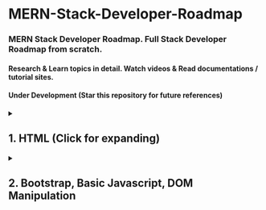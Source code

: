 # MERN-Stack-Developer-Roadmap

### MERN Stack Developer Roadmap. Full Stack Developer Roadmap from scratch.

#### Research & Learn topics in detail. Watch videos & Read documentations / tutorial sites.
#### Under Development (Star this repository for future references)

<details> 
  <summary> <h2> 1. HTML (Click for expanding)</h2> </summary>
  
## Structure:
- Document Type Definition (DOCTYPE) declaration.
- Basic HTML elements like `<html>, <head>, <body>, <title>.`
- Semantic elements like `<h1>` for headings, `<p>` for paragraphs, `<ul>` and `<ol>` for lists, `<img>` for images, and `<a>` for links.
- Nesting elements to create complex website structures.
  
## Attributes:
- Common attributes like `id, class, src, href, and alt.`
- Using attributes to provide additional information or functionality to elements.
- Form elements like `<input>, <textarea>, <select>, and <button>.`
- Understanding form attributes like `type, name, and value.`

## Tables:
- Creating tables with `<table>`, `<tr>` (table row), and `<td>` (table data) elements.
- Using attributes like `colspan` and `rowspan` to span cells.


# 1.1 CSS:

## Selectors:
- Targeting elements by tag name (e.g., h1, p)
- Using class selectors (.myClass) and ID selectors (#uniqueID) for specific styling.
- Combining selectors for more precise targeting.
## Properties and Values:
- Basic properties like color, font-family, font-size, background-color, text-align, margin, and padding.
- Understanding units like pixels (px), percentages (%), and ems.
- Exploring other properties for borders, positioning, and more.
## Box Model:
- Content box, padding, border, and margin.
- Using properties like padding, border, and margin to control element layout.
## Intermediate CSS:
- Applying styles with classes and IDs for maintainability.
- Pseudo-classes (e.g., :hover, :active) and pseudo-elements (e.g., ::before, ::after) for dynamic styling.
## Basic layouts with floats or flexbox:
- Floats for basic two-column layouts.
- Flexbox for more complex and responsive layouts (flexibility).
## Responsiveness:
- Understanding the concept of responsive design for different screen sizes.
- Using media queries to adjust styles for mobile, tablet, and desktop.

## Additional Tips:

- Practice writing valid HTML code using a code validator.
- Use developer tools in your browser to inspect and modify HTML and CSS.
- Build small projects to solidify your understanding and explore different features.
- There are many resources available online and in libraries to learn HTML & CSS in more detail.

</details>




<details> 
  
  <summary> <h2> 2. Bootstrap, Basic Javascript, DOM Manipulation </h2> </summary>

### 1. JavaScript & DOM Manipulation: 

- Focus on basic JavaScript concepts through tutorials and practice.
- Learn DOM manipulation methods (e.g., getElementById, querySelector) to control HTML elements. This will be crucial for interacting with Bootstrap components later.

### 2. Bootstrap in Detail :

- Grid System:
  - Understand Bootstrap's grid system for creating responsive layouts.
  - Learn about grid classes (columns, rows), responsive breakpoints (e.g., .col-sm-4 for small screens), and how they define website structure.
  - Practice creating layouts with different column configurations for various screen sizes.
- Components:
  - Explore Bootstrap's pre-built components like buttons, navigation bars, cards, modals, etc.
  - Learn how to integrate these components into your HTML code using their class names and customization options.
  - Practice adding and customizing components to enhance your website's functionality and user interface.
- Utilities:
  - Discover Bootstrap's utility classes for styling (margins, padding, colors, positioning).
  - Learn how to use these utilities to fine-tune the appearance of your website elements without extensive custom CSS.
  - Explore responsive utilities like .d-none and .d-flex to show/hide elements and adapt layout for different devices.
- Include Bootstrap's CSS library by adding to the <head> section of your index.html: 
  <br> `<link href="https://cdn.jsdelivr.net/npm/bootstrap@5.1.3/dist/css/bootstrap.min.css" rel="stylesheet" integrity="sha384-1BmE4kWBq78iYhFldvKuhfTAU6auU8tT94WrHftjDbrCEXSU1oBoqyl2QvZ6jIW3" crossorigin="anonymous">`
- Include Bootstrap's JavaScript library for interactive components.
<br> `<script src="https://cdn.jsdelivr.net/npm/bootstrap@5.1.3/dist/js/bootstrap.bundle.min.js" integrity="sha384-ka7Sk0Gln4gmtz2MlQnikT1wXgYsOg+OMhuP+IlRH9sENBO0LRn5q+8nbTov4+1p" crossorigin="anonymous"></script>`

### 3. Build with HTML, CSS & Bootstrap :

- Create basic HTML structure with header, navigation, content sections, and footer.
- Apply CSS styles using Bootstrap's pre-built classes or custom styles for layout and design.
- Integrate Bootstrap components to enhance user experience (buttons, forms, carousels, etc.).
- Utilize Bootstrap's grid system and utilities to ensure your website is responsive and adapts to different screen sizes.

### 4. Responsiveness with Media Queries : 

- While Bootstrap provides a responsive foundation, you can further enhance responsiveness with media queries.
- Learn how to use media queries in your CSS to adjust layouts for specific screen sizes (desktop, tablet, mobile) on top of Bootstrap's built-in responsiveness.
- Use media queries to fine-tune the behavior of Bootstrap components or override default styles for a more customized responsive experience.

### 5. Additional Learning (Throughout the Week):

- Delve deeper into DOM manipulation techniques for dynamic content changes based on user interactions or events (e.g., adding/removing elements, updating content).
- Explore advanced selectors for more precise element selection in your JavaScript code when working with Bootstrap components.
- Learn about addEventListener to attach event handlers to elements and respond to user interactions (clicks, scrolling, form submissions, etc.). This can be used to trigger actions within Bootstrap components.

### 6. Clone a Public Website

- Start with basic HTML structure for each page, including header, navigation, content sections, and footer.
- Apply CSS styles for typography, colors, backgrounds, and layout using Bootstrap's pre-built classes or custom styles.
- Integrate Bootstrap components to enhance user experience (buttons, forms, carousels, etc.).

#### Responsiveness with Media Queries:

- Implement media queries to adjust your website's layout for different screen sizes (desktop, tablet, mobile).
- Use responsive utilities like .d-none and .d-flex to show/hide elements and adapt layout for different devices.

### 7. Build a Personal Website with Template

- Template Selection:
  
  - Choose a website template that aligns with your personal brand and style (e.g., portfolio, blog) from free or paid sources like Bootstrap Themes, ThemeForest, etc.

- Customize the Template:

  - Replace placeholder content with your own text, images, and videos.
  - Modify the layout and styles using the template's settings or custom CSS to reflect your preferences.

- Enquiry Form with Validation:

  - Integrate a form with fields for name, email, message, etc.
  - Implement JavaScript validation to ensure users enter required information and provide error messages for invalid input.

- Integrate Contact Form:
  - Within the contact form section (`<section id="contact">...</section>`), create an HTML form:

```bash
<!DOCTYPE html>
<html lang="en">
<head>
    <meta charset="UTF-8">
    <meta name="viewport" content="width=device-width, initial-scale=1.0">
    <title>Contact Form</title>
    <link rel="stylesheet" href="https://stackpath.bootstrapcdn.com/bootstrap/4.5.2/css/bootstrap.min.css">
    <style>
        /* Add custom styles for error messages */
        .error-message {
            color: red;
            font-size: 0.875rem; /* Adjust font size as needed */
        }
    </style>
</head>
<body>

<section class="container mt-5">
    <h2>Contact Form</h2>
    <form id="contact-form">
        <div class="form-group mb-3">
            <label for="name">Name:</label>
            <input type="text" id="name" name="name" class="form-control" required>
            <div id="name-error" class="error-message"></div>
        </div>
        <div class="form-group mb-3">
            <label for="email">Email:</label>
            <input type="email" id="email" name="email" class="form-control" required>
            <div id="email-error" class="error-message"></div>
        </div>
        <div class="form-group mb-3">
            <label for="message">Message:</label>
            <textarea id="message" name="message" class="form-control" rows="5" required></textarea>
            <div id="message-error" class="error-message"></div>
        </div>
        <button type="submit" class="btn btn-primary">Submit</button>
    </form>
</section>

<footer class="container py-4 text-center">
    <!-- Footer content -->
</footer>

<script>
    // --- Form Validation ---

    const form = document.getElementById('contact-form');
    const nameInput = document.getElementById('name');
    const emailInput = document.getElementById('email');
    const messageInput = document.getElementById('message');
    const submitButton = document.querySelector('form button');

    function validateForm() {
        let isValid = true;

        // Name Validation
        if (nameInput.value.trim() === '') {
            nameInput.classList.add('is-invalid'); // Add Bootstrap's invalid class
            document.getElementById('name-error').textContent = 'Please enter your name.'; // Display error message
            isValid = false;
        } else {
            nameInput.classList.remove('is-invalid'); // Remove Bootstrap's invalid class
            document.getElementById('name-error').textContent = ''; // Clear error message
        }

        // Email Validation (Using regular expression)
        const emailRegex = /^(([^<>()[\]\\.,;:\s@"]+(\.[^<>()[\]\\.,;:\s@"]+)*)|(".+"))@((\[[0-9]{1,3}\.[0-9]{1,3}\.[0-9]{1,3}\.[0-9]{1,3}\])|(([a-zA-Z\-0-9]+\.)+[a-zA-Z]{2,}))$/;
        if (!emailRegex.test(emailInput.value)) {
            emailInput.classList.add('is-invalid'); // Add Bootstrap's invalid class
            document.getElementById('email-error').textContent = 'Please enter a valid email address.'; // Display error message
            isValid = false;
        } else {
            emailInput.classList.remove('is-invalid'); // Remove Bootstrap's invalid class
            document.getElementById('email-error').textContent = ''; // Clear error message
        }

        // Message Validation
        if (messageInput.value.trim() === '') {
            messageInput.classList.add('is-invalid'); // Add Bootstrap's invalid class
            document.getElementById('message-error').textContent = 'Please enter your message.'; // Display error message
            isValid = false;
        } else {
            messageInput.classList.remove('is-invalid'); // Remove Bootstrap's invalid class
            document.getElementById('message-error').textContent = ''; // Clear error message
        }

        return isValid;
    }

    // --- Form Submission Handling ---
    form.addEventListener('submit', function(event) {
        event.preventDefault(); // Prevent default form submission

        if (validateForm()) {
            // If form is valid, submit the form data
            const formData = new FormData(form);

            // AJAX request to submit form data to server
            fetch('YOUR_SERVER_ENDPOINT', {
                method: 'POST',
                body: formData
            })
            .then(response => {
                // Handle response from server
                if (response.ok) {
                    // Clear form inputs
                    nameInput.value = '';
                    emailInput.value = '';
                    messageInput.value = '';

                    // Optionally display success message or redirect to a thank you page
                    alert('Form submitted successfully!');
                } else {
                    // Handle error response from server
                    alert('Failed to submit form. Please try again later.');
                }
            })
            .catch(error => {
                // Handle network errors or other exceptions
                console.error('Error:', error);
                alert('An error occurred while submitting the form. Please try again later.');
            });
        }
    });
</script>

</body>
</html>
```

- Social Media Links & Contact Details:

  - Add social media icons linking to your profiles on platforms like LinkedIn, Twitter, etc.
  - Include clear contact information (email address, phone number, etc.) to facilitate communication.


### 8. Website Performance Optimization

- Learn about Lighthouse:
  - Go through the guide at https://developer.chrome.com/docs/lighthouse/overview to understand how Google's Lighthouse tool evaluates website performance.
- Run Lighthouse Audit:
  - Use Lighthouse (integrated in most browsers' developer tools) to assess your website's performance metrics like Largest Contentful Paint (LCP), First Input Delay (FID), and Cumulative Layout Shift (CLS).
- Improve Performance:

  - Based on Lighthouse recommendations, optimize your website for speed and user experience.
  - Consider strategies like image optimization, code minification, leveraging browser caching, etc. (Resources available online)

### 9. CDNs (Content Delivery Networks)

- Geographically distributed servers caching website content for faster loading times.
- Benefits for HTML pages:
  - Faster loading: Serves content from closer servers, improving website speed globally.
  - Reduced server load: Handles traffic, reducing pressure on your main server.
  - Improved scalability: Handles traffic spikes for better website performance.
  - Increased availability: Redundancy ensures content delivery even if a server goes down.
  - Enhanced security: Some CDNs offer protection from malicious attacks.
- Importing from CDN: Use <link> or <script> tags with the CDN URL for content (CSS, JS libraries).
  
</details>



<details> 
  <summary> <h2> 3. Deep Dive into Javascript </h2> </summary>

### 1. Foundational Concepts:

- Data Types & Operators: Numbers, strings, booleans, null/undefined, various operators (arithmetic, assignment, logical, etc.).
- Variables & Scope: Understanding how variables are declared and accessed in different scopes (global, function, block).
  
### 2. DOM Manipulation:

- querySelector: Selecting elements by CSS selector.
- textContent: Getting/setting text content of elements.
- addEventListener: Attaching event listeners to elements.

### 3. Events:

- Event Propagation: Understanding how events bubble up the DOM tree.
- Event Bubbling & Capturing: Understanding the order in which event listeners are triggered.
- stopPropagation: Stopping event propagation from reaching further elements.
- Event target: Identifying the element that triggered the event.

### 4. Functions:

- Function Types: Function statements, expressions, anonymous functions.
- Function Parameters & Arguments: Understanding how arguments are passed to functions.

### 5. Control Flow:

- Loops: for, while, do-while loops for iterating over code blocks.
- Conditional Statements: if, else if, else for branching code execution.

### 6. Arrays & Iteration:

- Array Methods: map, filter, reduce, find, sort, etc. for array manipulation.
- Looping through Arrays: Using for loops or forEach method to iterate over arrays.

### 7. Objects:

- Object Creation: Creating objects with literals or constructors.
- Object Properties: Accessing and modifying object properties.

### 8. Execution Context & Memory Management:

- Memory Allocation: Phases involved in memory allocation for code execution.
- Synchronous vs Asynchronous: Single-threaded nature of JavaScript execution.

### 9. Advanced Functions:

- Higher-Order Functions: Functions that accept other functions as arguments or return functions.
- IIFE (Immediately Invoked Function Expression): Self-contained functions.

### 10. Callbacks & Promises:

- Callbacks: Passing functions as arguments to other functions.
- Promises: Asynchronous operation handling with Promise objects.

### 11. Additional Concepts (can be learned in parallel with previous sections):

- Strict Mode: Enabling stricter JavaScript behavior to avoid errors.
- Hoisting: Variable and function declaration behavior before execution.
- This Keyword: Understanding the this keyword behavior in functions and objects.
- Debugging Techniques: Using console.log, breakpoints, and debugger tools.

### 12. ES6 Features (can be learned after core concepts):

- Let & Const: Block-scoped variables with let and constant variables with const.
- Arrow Functions: Concise syntax for writing functions.
- Template Literals: String literals with embedded expressions.
- Destructuring: Extracting properties/elements from objects/arrays.
- Classes: Syntactic sugar for object-oriented programming.

### 13. Advanced Topics (for deeper understanding):

- Prototypes & Inheritance: Object inheritance mechanism in JavaScript.
- Closures: Functions that remember their outer scope.
- Garbage Collection: Automatic memory management in JavaScript.
- Event Loop & Microtasks: Deep dive into JavaScript's asynchronous execution model.
- DOM & BOM: Interacting with the web page structure (DOM) and browser functionalities (BOM).
- Spread & Rest Operators: Using ... operator for spreading elements and collecting remaining arguments.
- Advanced Data Structures: Sets, Maps, Iterators, Generators for complex data management.

</details>

<details> 
  <summary> <h2> 4. Learn Web Fundamentals & Node.js Express.js & Sample Login Project</h2> </summary>

### 1. URL Structure: Break down the components of a URL (Uniform Resource Locator):
- Scheme: The protocol (e.g., http:, https:).
- Host: The domain name or IP address of the server.
- Path: The specific resource being requested.
- Query String: Optional parameters appended to the URL after a question mark (?).
- Fragment: Optional anchor part within a document (e.g., for scrolling to a specific section).
  
### 2. HTTP Fundamentals: Grasp the foundation of web communication:
- HTTP Protocol: Understand the Hypertext Transfer Protocol, the core protocol for communication between web clients (browsers) and servers. Learn about request methods (GET, POST, PUT, DELETE), request and response headers, and status codes.
- Stateless vs. Stateful Communication: Differentiate between stateless HTTP requests (independent) and stateful communication (where the server needs to maintain information about a user session across requests).
  
### 3. Session Management: Explore techniques for maintaining state in web applications:
- Sessions: Understand how sessions enable applications to store user-specific data (e.g., login status, preferences) between requests. Learn about different session storage mechanisms like cookies, server-side storage (in-memory or database), or session management frameworks.
- Cookies: Familiarize yourself with cookies, which are small pieces of data sent by a server and stored on the client-side (user's browser) that can be used to maintain some state information between requests.
  
### 4. HTTP Methods: Deepen your understanding of common HTTP request methods:
- GET: Used to retrieve data from a server (e.g., fetching a web page).
- POST: Used to submit data to a server (e.g., sending a form submission).
- PUT: Used to update existing data on a server.
- DELETE: Used to delete data from a server.
- Additional Methods: Explore other HTTP methods like PATCH (partial updates), HEAD (retrieve header information only), and OPTIONS (discover server capabilities).
  
### 5. HTTP Versions: Understand the different versions of the HTTP protocol and their key features:
- HTTP/1.1: The most widely used version, supporting persistent connections (keeping connections open for multiple requests).
- HTTP/2: A more efficient version with features like multiplexing (sending and receiving multiple requests/responses concurrently over a single connection) and header compression.

### 6. Node.js Foundational Concepts:

- What is Node.js: Understand the concept of Node.js and its role in server-side development.
- Why V8 Engine: Learn why Node.js leverages Google's V8 engine for efficient JavaScript execution.
- Advantages & Disadvantages of Node.js: Weigh the pros and cons of using Node.js for your project.
-  REPL (Read-Eval-Print-Loop): Experiment with Node.js interactively in the terminal.
-  CLI (Command Line Interface): Learn basic Node.js commands for running scripts and interacting with the environment.
-  NPX: Understand how to use npx to run npm packages without global installation (optional).
<br>

![image](https://github.com/muhammadfarhankt/MERN-Stack-Developer-Roadmap/assets/50117098/010d44f5-26dc-4ba9-975e-fa8df8cdecd5)
<br/> <center>Credits: Litslink</center>

### 7. Core Functionalities:

- Globals: Become familiar with built-in objects available in every Node.js program (e.g., __dirname, __filename).
- Module: Grasp the concept of modules as reusable units of code in Node.js.
- Process: Understand the process object that represents the currently running Node.js process.
- Node Module System: Learn about the CommonJS module system for organizing and managing code. This includes:
- Core Modules: Built-in modules shipped with Node.js (e.g., http, fs, path).
- Local Modules: Modules you create within your project.
- Third-party Modules: Modules installed from the npm registry using npm install.
- require: Importing modules for use in your code.
- module.exports: Exporting objects or functions from modules. (Optional: Explore ESM for modern projects)

### 8. Package Management:

- NPM: Learn about the Node Package Manager (npm) for installing and managing third-party modules.
- npm init: Understand how to initialize a package.json file for your project, which stores dependencies and configuration.
- npm install (or i): Learn how to install npm packages using these commands.
- package.json & package-lock.json: Understand the role of these files in managing project dependencies and ensuring reproducible builds.

### 9. Core Node.js Functionality:

- Event Loop: Grasp the fundamental concept of the event loop in Node.js for handling asynchronous operations.
- Events: Learn about events as a signaling mechanism for communication between different parts of your application.
- Event Emitter: Understand the concept of event emitters as objects that can emit and listen for events.

### 10. Building a Simple Node.js Application:

- Creating a Simple Server: Write your first Node.js application to serve static files or handle basic requests.
- Error Handling: Implement mechanisms to handle errors gracefully in your Node.js applications.

###  11. Advanced Concepts:

- Streams: Delve into the concept of streams for efficient handling of data flowing in chunks. (Writable, Readable, Duplex, Transform)
- Child Processes: Explore how to spawn new processes to execute tasks outside the main Node.js process. This can be useful for CPU-intensive operations.
- Worker Threads (Optional): Understand worker threads as a technique for simulating multithreading in Node.js for CPU-bound tasks.
- Cluster (Optional): Learn about scaling your application using multiple worker processes with the cluster module.

### 12. Security Concepts:

- Validation: Learn how to ensure data meets specific requirements before processing to prevent vulnerabilities.
- CORS (Cross-Origin Resource Sharing): Understand how to enable cross-domain requests between different web origins.
- XSS (Cross-Site Scripting): Learn about XSS vulnerabilities and how to prevent them in your applications.
- CSRF (Cross-Site Request Forgery): Understand CSRF vulnerabilities and how to prevent them in your applications.
- SQL Injection (Optional): Learn about SQL injection vulnerabilities and how to prevent them using prepared statements.

### 13. MVC Architecture

![image](https://github.com/muhammadfarhankt/MERN-Stack-Developer-Roadmap/assets/50117098/239789a6-f36e-46ea-a266-c94ec74e7136)
<br> Source : [`Medium`](https://medium.com/@sadikarahmantanisha/the-mvc-architecture-97d47e071eb2/)

- Design pattern for structuring web applications.
- Separates concerns: Model, View, and Controller.

#### Need for Architecture

- Improves maintainability by keeping code organized.
- Enhances code reusability by separating core functionalities.
- Makes testing easier by isolating components.
- Promotes scalability for complex applications.

#### MVC Components:

#### Model
  - Handles data and business logic.
  - Interacts with databases or APIs.
  - Defines data structures and validation rules.
### View
  - Presents data to the user.
  - Uses templates or UI frameworks for dynamic content.
  - Excludes business logic.
#### Controller
  - Mediates between Model and View.
  - Handles user interactions (clicks, submissions).
  - Retrieves data from the Model and updates the View.

### 14. Building a Web Application with Express:

- Express Introduction: Learn about the Express.js framework for simplifying web application development on top of Node.js.
- Installing Express: Understand how to install Express using npm install express --save.
- Core Express: Explore core functionalities of Express:
- App Creation: Creating an Express application instance.
- Routing: Defining routes to handle different URL paths and HTTP methods (GET, POST, PUT, etc.).
- Middleware: Using middleware functions for common tasks like request parsing, logging, and error handling.
- Building with Express: Start creating web applications using Express, leveraging features like routing, middleware, and templating engines (Recommended: EJS).

### 15. Additional Concepts:

- Static Files: Learn how to serve static files (e.g., HTML, CSS, JavaScript) from your application using Express.
- API Development: Understand how to build APIs (Application Programming Interfaces) using Express to provide programmatic access to your application's functionality.
- Sessions & Cookies: Explore user session management and cookie handling techniques in Express applications.
- Database Integration: Learn how to integrate databases (like MongoDB, MySQL) with your Node.js application for data persistence. (Optional: Explore various database drivers)
- Templating Engines (Optional): Understand how to use templating engines (e.g., EJS) to generate dynamic HTML content in your Express applications.

### 16. Built-in Modules:

- Explore commonly used built-in modules: This section can cover a brief overview of a few important built-in modules, but you can delve deeper as needed. Some examples include:

#### Essential Modules :

- http: This module provides the foundation for creating HTTP servers and handling requests/responses. It allows you to build web servers, APIs, and other network applications.
- fs (file system): This module offers functions for interacting with the file system. It includes both synchronous and asynchronous versions for reading, writing, creating, deleting, and manipulating files and directories.
- path: This module provides utilities for working with file and directory paths. It helps you construct valid paths, manipulate path components (dirname, basename, etc.), and ensure platform-compatibility across different operating systems.
- os: This module provides information about the operating system your Node.js application is running on. You can access details like the operating system name, architecture, uptime, and host name.
- events: This module serves as the core building block for implementing the event-driven programming paradigm in Node.js. It allows you to create event emitters, listen for events, and trigger callbacks when those events occur.

#### Network Modules:

- https: This module builds upon the http module and provides functionalities for creating secure HTTP servers using TLS/SSL encryption.

#### Utility Modules:

- url: This module provides utilities for parsing and manipulating URLs. It helps you extract components like protocol, hostname, port, path, and query string from URLs.
- querystring: This module deals with parsing and stringifying query strings, which are key-value pairs appended to URLs. It's useful for processing data sent through HTTP GET requests or form submissions.
- string_decoder: This module assists in decoding Buffers (used for binary data) into strings using appropriate character encodings.
- util: This module offers various utility functions for common tasks like inspecting objects, creating unique identifiers (UUIDs), and formatting error messages.

#### Modules for Working with Data:

- buffer: This module represents binary data chunks used for efficient data handling. Buffers are often used in conjunction with network I/O or stream processing.
- stream: This module provides the foundation for working with streams of data. Streams allow you to process data in chunks as it becomes available, rather than waiting for the entire data set to load at once. This is particularly useful for handling large files or real-time data sources. There are four types of streams in Node.js:
Readable streams, Writable streams, Duplex streams and Transform streams.

### 17. Node.js Core Architecture: (Node.js Runtime Architecture)

- Single-Threaded: Node.js uses a single-threaded event loop model, similar to what we discussed earlier.
- Non-Blocking I/O: Node.js employs a non-blocking I/O model to handle multiple requests efficiently.
- Event Loop: The event loop remains the heart of Node.js, continuously monitoring events and executing callbacks.
- Event Queue: Events are placed in an event queue for processing by the event loop.
- Callbacks: Callback functions are used to handle asynchronous operations.
- libuv: Here's where libuv comes into play. It's a multi-platform C library embedded within Node.js. libuv provides the underlying functionality for:
  - Asynchronous I/O: libuv efficiently handles various asynchronous I/O operations like network communication, file system access, DNS resolution, etc. It interacts with the operating system's I/O mechanisms to initiate these operations and manages them without blocking the event loop.
  - Event Loop Implementation: libuv provides the core implementation of the event loop, including managing the event queue, scheduling callbacks for execution, and ensuring smooth operation.
  - Platform Abstraction: libuv acts as an abstraction layer, providing a consistent API for asynchronous I/O across different operating systems (Windows, Linux, macOS, etc.). This allows Node.js code to work seamlessly without OS-specific modifications.

#### Working:

1. Request Arrives: When a request arrives (e.g., HTTP request), it's added to the event queue.
2. Event Loop: The event loop detects the new event (request) in the queue.
3. Synchronous Work: If the request involves any synchronous tasks, the event loop handles those first.
4. Non-Blocking Operations (with libuv): If the request requires asynchronous operations:
    - libuv steps in. It initiates the operation (e.g., database query, network request) using the operating system's I/O mechanisms.
    - The event loop doesn't wait for the operation to finish.
    - The event loop moves on to the next event in the queue.
5. Callbacks: When the asynchronous operation completes, it triggers a callback function that's been provided.
6. Callback Execution: The event loop adds the callback function to the event queue.
7. Event Loop Continues: The event loop continues monitoring the queue and executing tasks (including callbacks) as they become available.

#### Benefits:

- Efficiency: Non-blocking I/O (powered by libuv) allows Node.js to handle many concurrent requests efficiently without blocking the thread.
- Scalability: Node.js can handle a high volume of connections because it doesn't have to create a separate thread for each request.
- Simplicity: The single-threaded model with event loop (managed by libuv) makes Node.js easier to learn and program compared to multi-threaded architectures.
- Cross-Platform Compatibility: libuv's platform abstraction layer ensures consistent behavior across different operating systems.

#### Considerations:

- CPU-Bound Tasks: Node.js isn't ideal for CPU-intensive operations as there's only one thread to execute them. Techniques like worker threads can be used to mitigate this.
- Error Handling: Proper callback and error handling are crucial in Node.js applications to avoid issues like "callback hell."

#### In essence, libuv acts as the workhorse behind Node.js's asynchronous I/O capabilities, enabling the efficient execution of the event loop model and making Node.js well-suited for I/O-bound applications.

</details>

<details> 
  <summary> <h2> 5.  MongoDB Database </h2> </summary>

### 1. Introduction

- SQL vs. NoSQL: Understand the key differences between relational databases (SQL) and document-oriented databases (NoSQL) like MongoDB.
- What is MongoDB? Gain a basic understanding of MongoDB, its purpose, and its core features.
- Run on JS Engine: Briefly explore how MongoDB leverages JavaScript for data manipulation and querying.

### 2. Core Concepts

- Non-relational Document Based: Delve deeper into the concept of document-oriented databases and how data is stored in MongoDB documents (JSON-like structures).
- Advantages & Disadvantages: Weigh the pros and cons of using MongoDB for your project.
- BSON: Learn about BSON (Binary JSON), the data format used internally by MongoDB for efficient storage and transmission.
- MongoDB Structure: Understand the fundamental structure of MongoDB, including databases, collections (akin to tables in SQL), and documents.
- MongoDB Architecture: Explore the core architecture of MongoDB, including the server process, storage engines, and communication protocols.

### 3. Data Manipulation

- JSON vs BSON: Differentiate between JSON and BSON, understanding their similarities and the role of BSON in MongoDB.
- MongoDB Shell: Get familiar with the MongoDB shell, a command-line interface for interacting with your MongoDB instance.
- CRUD Operations: Master the fundamental CRUD (Create, Read, Update, Delete) operations for working with documents in MongoDB collections.
- Cursors: Learn how cursors are used to iterate through query results in MongoDB.
- Understand methods like `toArray` and `forEach` for working with cursor data.

### 4. Data Types and Storage

- Data types in MongoDB (BSON): Explore the various data types supported by MongoDB, including their BSON representations (e.g., `ObjectId, timestamps, strings, arrays`, etc.).
- Storage Engines: Understand the different storage engines available in MongoDB (e.g., WiredTiger, in-memory) and their characteristics.
- GridFS: Learn about GridFS, a file storage solution for storing large files efficiently within MongoDB.

### 5. Querying and Filtering

- Finding / Querying: Explore various techniques for querying and filtering documents in MongoDB using the find method.
- Learn operators like `$gt, $lt, $eq,` and logical operators like `$and, $or.`
- Understand concepts like projection, filtering with the find method, and method chaining for complex queries.
- Counting Documents: Learn methods like count to retrieve the number of documents in a collection.
- Sorting and Limiting: Explore functionalities like sort and limit to order and limit the number of documents returned in a query.

### 6. Advanced Operations

- Aggregation Framework: Delve into the Aggregation Framework for performing complex data transformations and aggregations on collections.
- Understand stages like `$match, $group, $sort, $count, and $lookup` for manipulating and combining data.
- Indexes: Learn about indexes, data structures that enhance query performance by enabling faster retrieval of specific document fields.
- Explore creating indexes, their types (single field, compound, etc.), and managing them (dropping, renaming).

### 7. Data Modeling

- Schema (Optional): Understand the concept of schema in MongoDB, its pros and cons, and how it can guide data structure design.
- Relationships: Explore different approaches for modeling relationships between documents in MongoDB (embedding vs. referencing).
- Learn about one-to-one, one-to-many, many-to-many relationships and their implementation strategies.

### 8. Scalability and Replication

- Replication: Understand the concept of replication for ensuring data availability and redundancy.
- Explore replica sets, their architecture (primary, secondary nodes), election process, and advantages.
- Sharding: Learn about sharding, a technique for distributing data across multiple servers (shards) for horizontal scaling and handling large datasets.
- Understand sharding architecture (mongos, config servers), shard key selection, and balancing mechanisms.

### 9. Administration and Monitoring

- MongoDB Drivers: Learn about drivers, software libraries that interact with MongoDB from various programming languages.
- Capped Collections: Explore capped collections, a special type of collection with a fixed size, useful for data streams or logs.
- Profiling: Understand how to use the profiler to monitor MongoDB performance and identify potential bottlenecks.
- Explain: Learn about the explain command used to analyze query execution plans and optimize performance.

### 10. Advanced Topics

- Soft Deleting: Learn techniques for "soft deleting" documents in MongoDB, marking them inactive instead of permanent removal.
- Interview Questions: Explore common MongoDB interview questions to prepare for technical assessments.
- Examples: Optimizing slow queries, handling large files, condensing data volumes, searching text, schema evolution, backup and restore strategies, etc.

### 11. Good to Know

- Atomicity: Understand the concept of atomicity in database transactions and how MongoDB handles operations.
- Type Bracketing: Learn about type bracketing, a technique for explicitly specifying data types in queries for better optimization.
- Dot Notation: Deepen your understanding of dot notation for accessing nested fields within documents.
- Cursor Behavior: Explore advanced cursor functionalities like timeouts, batching, and closing connections efficiently.
- Aggregation Pipeline: Gain further insights into the Aggregation Pipeline, including stages, performance considerations, and handling large datasets.
- Retryable Writes and Reads: Learn how MongoDB handles retries for failed write and read operations.

### 12. Additional Concepts

- CRUD Concepts: Revisit CRUD operations at a deeper level, understanding their implications on data consistency and performance.
- B-Tree: Explore B-Tree data structures, the foundation for indexing in MongoDB, and how they facilitate efficient data retrieval.
- ACID Compliance: Understand the concept of ACID transactions (Atomicity, Consistency, Isolation, Durability) and how MongoDB handles these properties.

### 13. Frameworks and Tools

- Mongoose (This framework will be using in our First E Commerce Project): Learn about Mongoose, a popular ODM (Object Data Modeling) library for interacting with MongoDB from Node.js, providing a more object-oriented approach.

### 14. Security

- Network Components: Understand the role of network components like load balancers and firewalls in securing your MongoDB deployment.
- CAP Theorem: Explore the CAP theorem (Consistency, Availability, Partition Tolerance) and its implications for distributed databases like MongoDB.
- Firewall: Learn about configuring firewalls to restrict access to your MongoDB instance.

### 15. Administration Tools 

- Mongo Utilities: Explore various command-line utilities like `mongoexport, mongoimport, mongodump, mongorestore`, etc., for data manipulation, backup, and restoration.
- Monitoring Tools (Optional): Learn about tools like `mongostat, mongotop, and mongooplog` for monitoring server performance, active connections, and operation logs.

### 16. Advanced Deployment (Optional)

- Clustered Collections: Understand clustered collections, a storage optimization technique for frequently accessed data together on disk.
- Write-Ahead Logging (WAL): Explore the Write-Ahead Logging (WAL) mechanism used by MongoDB to ensure data durability.

</details>

<details> <summary> <h2> 6. Mini Project - Users & Admin Managment System (Under Development) </h2> </summary>

</details>

<details> <summary> <h2> 7. E-Commerce Project Planning & Designing (Under Development) </h2> </summary>

### Database Design, API Documentation & Modules List

</details>

<details> <summary> <h2> 8. Project Week 1 <h2> (Under Development) </h2> </summary>

### User

### Admin

</details>

<details> <summary> <h2> 9. Project Week 2 (Under Development) </h2> </summary>

</details>

<details> <summary> <h2> 10. Project Week 3 (Under Development) </h2> </summary>

</details>

<details> <summary> <h2> 11. Project Week 4 - Project Completion (Under Development) </h2> </summary>

</details>

<details> <summary> <h2> 12. Project Week 5 - Hosting (Under Development) </h2> </summary>

</details>

# 13 - 15 [Data Structures and Algorithms Roadmap. 3 Weeks](https://github.com/muhammadfarhankt/Data-Structures-Algoithms-Resource-for-Beginners/)

<details>
<summary><h2>16. Learn SQL with PostgreSQL</h2></summary>

#### Understanding SQL vs. NoSQL
- **Relational (SQL) Databases**: Store data in tables with rows and columns.
  - Examples: PostgreSQL, MySQL.
- **Non-Relational (NoSQL) Databases**: Store data in various formats like JSON, key-value pairs, graphs, or documents.
  - Examples: MongoDB, Redis.
- **Web-scaled**: Learn how databases handle large amounts of data across many servers.
- **When to Use SQL vs. NoSQL**: SQL for structured data and complex queries, NoSQL for flexible, large-scale data storage.

#### SQL Data Types
- **null**: Represents missing or undefined data.
- **bit**: Stores binary values (0 or 1).
- **int**: Stores integer numbers.
- **real / float**: Stores floating-point numbers.
- **char, varchar, text**: Store text data.
  - `char` is fixed-length.
  - `varchar` is variable-length.
  - `text` is for long texts.
- **boolean**: Stores true/false values.
- **date, datetime, timestamp**: Store date and time information.
- **xml/json**: Store XML or JSON data.

#### SQL Operators
- **Arithmetic**: +, -, *, / (addition, subtraction, multiplication, division).
- **Logical**: AND, OR, NOT (used in conditions).
- **Comparison**: =, <>, >, <, >=, <= (comparing values).
- **Bitwise**: &, |, ^ (operations on binary representations).

#### PostgreSQL-Specific Data Types
- **interval**: Time intervals.
- **point**: Geometric points.
- **bigserial**: Auto-incrementing large integers.
- **Custom Types**: Create your own data types.

#### Database Fundamentals
- **Client/Server Model**: The database server manages data, clients connect to perform operations.
- **Database Cluster**: A collection of databases managed by a single server instance.
- **Constraints**: Rules to ensure data integrity.
  - **UNIQUE**: No duplicate values allowed.
  - **NOT NULL**: Data must be present.
  - **PRIMARY KEY**: Unique identifier for table rows.
  - **FOREIGN KEY**: Links to data in another table.
  - **CHECK**: Custom conditions for data.

#### SQL Commands and Migrations
- **List Databases**: Show all databases.
  - Command: `\l` in psql.
- **Connect to Database**: Use to switch databases.
  - Command: `\c <dbname>` in psql.
- **List Tables**: Show all tables in the current database.
  - Command: `\dt` in psql.
- **Create Database/Table**: Define new databases and tables.
  - Example: `CREATE DATABASE <name>;` `CREATE TABLE <name> (...);`.
- **Drop Database/Table**: Remove databases and tables.
  - Example: `DROP DATABASE <name>;` `DROP TABLE <name>;`.
- **Migrations**: Version control for database changes.
  - **Add/Delete**: Add or remove columns or tables.
  - **Up/Down Migration**: Apply or rollback changes.

#### SQL Functions and Clauses
- **SELECT**: Retrieve data from tables.
- **LIMIT**: Restrict the number of rows returned.
- **OFFSET**: Skip a number of rows before returning the data.
- **AS**: Rename columns or tables in the result set.
- **DISTINCT**: Return unique values only.
- **GROUP BY**: Group rows that have the same values in specified columns.
- **HAVING**: Filter groups based on conditions.
- **JOIN**: Combine rows from multiple tables.
  - **INNER JOIN**: Only matching rows.
  - **LEFT JOIN**: All rows from the left table, with matching rows from the right.
  - **RIGHT JOIN**: All rows from the right table, with matching rows from the left.
  - **FULL JOIN**: All rows when there is a match in either table.
- **WHERE**: Filter rows based on conditions.
- **ORDER BY**: Sort rows by specified columns.

#### Views and Indexes
- **Views**: Virtual tables created from queries.
  - **CREATE VIEW**: Define a view.
  - **Materialized View**: Stores results of the view query.
- **Indexes**: Speed up searches by creating a fast lookup.
  - **AUTO_INCREMENT**: Automatically increment values for a primary key.

#### Advanced SQL Functions
- **Aggregate Functions**: Perform calculations on sets of values.
  - Examples: `AVG`, `SUM`, `MIN`, `MAX`, `COUNT`.
- **Scalar Functions**: Operate on individual values.
  - Examples: `UPPER`, `CONCAT`, `SUBSTR`.

#### SQL Commands Categories
- **DDL (Data Definition Language)**: Commands to define database structure.
  - Examples: `CREATE`, `ALTER`, `DROP`, `TRUNCATE`.
- **DML (Data Manipulation Language)**: Commands to manipulate data.
  - Examples: `INSERT`, `SELECT`, `UPDATE`, `DELETE`.
- **DCL (Data Control Language)**: Commands to control access to data.
  - Examples: `GRANT`, `REVOKE`.
- **TCL (Transaction Control Language)**: Commands to manage transactions.
  - Examples: `COMMIT`, `ROLLBACK`, `SAVEPOINT`.
- **DQL (Data Query Language)**: Command to query data.
  - Example: `SELECT`.

#### 3-Schema Architecture
- **Internal Level**: Physical storage structure.
- **Conceptual Level**: Logical structure of the entire database.
- **External Level**: Individual user views.

#### Database Normalization
- **Normalization Levels**: Organize data to reduce redundancy.
  - Levels: 1NF, 2NF, 3NF, BCNF.
- **Anomalies**: Problems like insertion, deletion, or update issues.

#### Relationships and Transactions
- **One-to-One, One-to-Many, Many-to-Many**: Types of relationships between tables.
- **Transactions**: Group of SQL statements executed as a unit.
  - **ACID Properties**: Ensure reliability.
    - **Atomicity**: All-or-nothing.
    - **Consistency**: Data remains consistent.
    - **Isolation**: Concurrent transactions do not interfere.
    - **Durability**: Once committed, changes are permanent.

#### Performance Optimization
- **EXPLAIN**: Analyze query performance.
  - **Heap Scan**: Read rows from a table in no particular order.
  - **Parallel Scan**: Multiple processes scan the table concurrently.

</details>

<details>
<summary><h2> 16.1 Create SQL CRUD REST API with Node.js (Optional)</h2></summary>

#### Project Setup
- **Initialize Project**: Create a new Node.js project using npm.
  - Command: `npm init -y`.
- **Dependencies**: Install necessary packages for SQL and HTTP handling.
  - Example: `npm install express pg pg-hstore sequelize body-parser`.

#### Database Integration
- **Connect to PostgreSQL**: Use a connection string to link your Node.js application to the PostgreSQL database.
  - Example using `pg`:
    ```javascript
    const { Pool } = require('pg');
    const pool = new Pool({
      user: 'username',
      host: 'localhost',
      database: 'dbname',
      password: 'password',
      port: 5432,
    });
    ```
- **Database Models**: Define Sequelize models to map to your database tables.
  - Example:
    ```javascript
    const { Sequelize, DataTypes } = require('sequelize');
    const sequelize = new Sequelize('database', 'username', 'password', {
      host: 'localhost',
      dialect: 'postgres',
    });

    const User = sequelize.define('User', {
      username: {
        type: DataTypes.STRING,
        allowNull: false,
      },
      password: {
        type: DataTypes.STRING,
        allowNull: false,
      },
    });
    ```

#### CRUD Operations
- **Create (INSERT)**: Add new records to the database.
  - Example:
    ```javascript
    app.post('/users', async (req, res) => {
      const { username, password } = req.body;
      try {
        const user = await User.create({ username, password });
        res.json(user);
      } catch (error) {
        res.status(500).json({ error: 'Failed to create user' });
      }
    });
    ```
- **Read (SELECT)**: Retrieve records from the database.
  - Example:
    ```javascript
    app.get('/users/:id', async (req, res) => {
      const { id } = req.params;
      try {
        const user = await User.findByPk(id);
        res.json(user);
      } catch (error) {
        res.status(500).json({ error: 'Failed to retrieve user' });
      }
    });
    ```
- **Update (UPDATE)**: Modify existing records in the database.
  - Example:
    ```javascript
    app.put('/users/:id', async (req, res) => {
      const { id } = req.params;
      const { username, password } = req.body;
      try {
        const user = await User.findByPk(id);
        if (user) {
          user.username = username;
          user.password = password;
          await user.save();
          res.json(user);
        } else {
          res.status(404).json({ error: 'User not found' });
        }
      } catch (error) {
        res.status(500).json({ error: 'Failed to update user' });
      }
    });
    ```
- **Delete (DELETE)**: Remove records from the database.
  - Example:
    ```javascript
    app.delete('/users/:id', async (req, res) => {
      const { id } = req.params;
      try {
        const user = await User.findByPk(id);
        if (user) {
          await user.destroy();
          res.json({ message: 'User deleted' });
        } else {
          res.status(404).json({ error: 'User not found' });
        }
      } catch (error) {
        res.status(500).json({ error: 'Failed to delete user' });
      }
    });
    ```

#### Middleware and Error Handling
- **Middleware**: Handle authentication, logging, or other pre-processing tasks.
  - Example:
    ```javascript
    const logger = (req, res, next) => {
      console.log(`${req.method} ${req.url}`);
      next();
    };
    app.use(logger);
    ```
- **Error Handling**: Manage and respond to errors gracefully.
  - Example:
    ```javascript
    app.use((err, req, res, next) => {
      console.error(err.stack);
      res.status(500).send('Something broke!');
    });
    ```

#### Testing
- **Unit Tests**: Test individual pieces of code.
  - Example: Use `jest` for testing.
    ```javascript
    test('should create a user', async () => {
      const user = await User.create({ username: 'testuser', password: 'password' });
      expect(user.username).toBe('testuser');
    });
    ```
- **Integration Tests**: Test interactions between components.
  - Example: Use `supertest` to test API endpoints.
    ```javascript
    const request = require('supertest');
    const app = require('../app');

    test('GET /users/:id', async () => {
      const res = await request(app).get('/users/1');
      expect(res.statusCode).toBe(200);
    });
    ```

#### Documentation
- **API Documentation**: Use Swagger or similar tools to document your API.
  - Example: Generate documentation from code annotations.
    ```javascript
    /**
     * @swagger
     * /users:
     *   post:
     *     summary: Create a new user
     *     parameters:
     *       - name: username
     *         in: body
     *         required: true
     *       - name: password
     *         in: body
     *         required: true
     *     responses:
     *       200:
     *         description: User created successfully
     */
    app.post('/users', (req, res) => { ... });
    ```
- **Setup Instructions**: Provide clear guidelines in your README.
  - Example: 
    ```markdown
    ## Setup
    1. Clone the repository: `git clone <repo-url>`
    2. Install dependencies: `npm install`
    3. Set up the database: `npm run db:migrate`
    4. Start the server: `npm start`
    ```

</details>

</details>

<details> <summary> <h2> 17. React Fundamentals (Under Development) </h2> </summary>

### Mini Project - Todo Application

</details>


<details> <summary> <h2> 18. React Mini Projects (Under Development) </h2> </summary>

  ### Mini Projects - NETFLIX & OLX Clone Mini Projects

</details>

<details> <summary> <h2>  19. React 3 - Redux Toolkit (Under Development) </h2> </summary>

### Mini Project - User Managment System

</details>


<details>
    <summary>
        <h2>20. Revision Week (Under Development)</h2>
    </summary>
</details>

<details>
    <summary>
        <h2>21. Project Design (Under Development)</h2>
    </summary>
</details>

<details>
    <summary>
        <h2>22. Project Week 1 (Under Development)</h2>
    </summary>
</details>

<details>
    <summary>
        <h2>23. Project Week 2 (Under Development)</h2>
    </summary>
</details>

<details>
    <summary>
        <h2>24. Project Week 3 (Under Development)</h2>
    </summary>
</details>

<details>
    <summary>
        <h2>25. Project Week 4: Completion (Under Development)</h2>
    </summary>
</details>

<details>
    <summary>
        <h2>26. Project Week 5: Hosting (Under Development)</h2>
    </summary>
</details>

<details>
    <summary>
        <h2>27. Revision 1 (Under Development)</h2>
    </summary>
</details>

<details>
    <summary>
        <h2>28. Revision 2 (Under Development)</h2>
    </summary>
</details>

<details>
    <summary>
        <h2>29. Job Interview Tips (Under Development)</h2>
    </summary>
</details>
